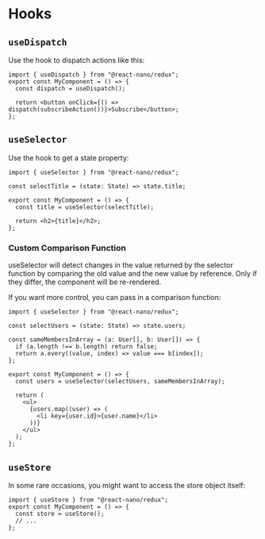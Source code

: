 # Hooks

## `useDispatch`

Use the hook to dispatch actions like this:

```tsx
import { useDispatch } from "@react-nano/redux";
export const MyComponent = () => {
  const dispatch = useDispatch();

  return <button onClick={() => dispatch(subscribeAction())}>Subscribe</button>;
};
```

## `useSelector`

Use the hook to get a state property:

```tsx
import { useSelector } from "@react-nano/redux";

const selectTitle = (state: State) => state.title;

export const MyComponent = () => {
  const title = useSelector(selectTitle);

  return <h2>{title}</h2>;
};
```

### Custom Comparison Function

useSelector will detect changes in the value returned by the selector function by comparing the old value and the new value by reference. Only if they differ, the component will be re-rendered.

If you want more control, you can pass in a comparison function:

```tsx
import { useSelector } from "@react-nano/redux";

const selectUsers = (state: State) => state.users;

const sameMembersInArray = (a: User[], b: User[]) => {
  if (a.length !== b.length) return false;
  return a.every((value, index) => value === b[index]);
};

export const MyComponent = () => {
  const users = useSelector(selectUsers, sameMembersInArray);

  return (
    <ul>
      {users.map((user) => (
        <li key={user.id}>{user.name}</li>
      ))}
    </ul>
  );
};
```

## `useStore`

In some rare occasions, you might want to access the store object itself:

```tsx
import { useStore } from "@react-nano/redux";
export const MyComponent = () => {
  const store = useStore();
  // ...
};
```
